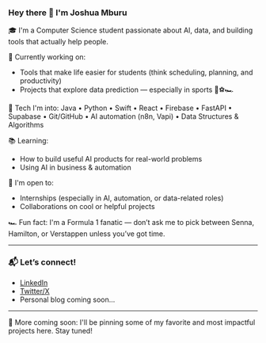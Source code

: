 ### Hey there 👋 I'm Joshua Mburu

🎓 I'm a Computer Science student passionate about AI, data, and building tools that actually help people.

🚀 Currently working on:
- Tools that make life easier for students (think scheduling, planning, and productivity)
- Projects that explore data prediction — especially in sports 👀⚽🏎️

🧠 Tech I'm into:
Java • Python • Swift • React • Firebase • FastAPI • Supabase • Git/GitHub • AI automation (n8n, Vapi) • Data Structures & Algorithms

📚 Learning:
- How to build useful AI products for real-world problems
- Using AI in business & automation

🤝 I'm open to:
- Internships (especially in AI, automation, or data-related roles)
- Collaborations on cool or helpful projects

🏎️ Fun fact: I'm a Formula 1 fanatic — don’t ask me to pick between Senna, Hamilton, or Verstappen unless you’ve got time.

---

### 📬 Let’s connect!
- [LinkedIn](https://www.linkedin.com/in/YOUR-LINKEDIN-HERE)
- [Twitter/X](https://x.com/YOUR-HANDLE-HERE)
- Personal blog coming soon...

---

🧠 More coming soon: I'll be pinning some of my favorite and most impactful projects here. Stay tuned!
